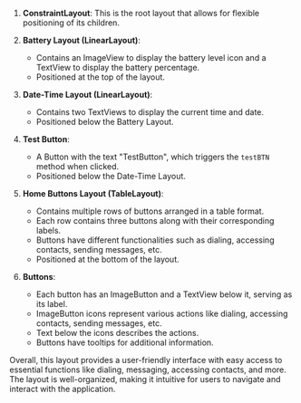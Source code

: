 1. **ConstraintLayout**: This is the root layout that allows for flexible positioning of its children.
    
2. **Battery Layout (LinearLayout)**:
    
    - Contains an ImageView to display the battery level icon and a TextView to display the battery percentage.
    - Positioned at the top of the layout.
3. **Date-Time Layout (LinearLayout)**:
    
    - Contains two TextViews to display the current time and date.
    - Positioned below the Battery Layout.
4. **Test Button**:
    
    - A Button with the text "TestButton", which triggers the `testBTN` method when clicked.
    - Positioned below the Date-Time Layout.
5. **Home Buttons Layout (TableLayout)**:
    
    - Contains multiple rows of buttons arranged in a table format.
    - Each row contains three buttons along with their corresponding labels.
    - Buttons have different functionalities such as dialing, accessing contacts, sending messages, etc.
    - Positioned at the bottom of the layout.
6. **Buttons**:
    
    - Each button has an ImageButton and a TextView below it, serving as its label.
    - ImageButton icons represent various actions like dialing, accessing contacts, sending messages, etc.
    - Text below the icons describes the actions.
    - Buttons have tooltips for additional information.

Overall, this layout provides a user-friendly interface with easy access to essential functions like dialing, messaging, accessing contacts, and more. The layout is well-organized, making it intuitive for users to navigate and interact with the application.

